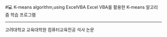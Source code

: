 #💻 K-means algorithm,using ExcelVBA
Excel VBA를 활용한 K-means 알고리즘 학습 프로그램

---
고려대학교 교육대학원 컴퓨터교육전공 석사 논문

